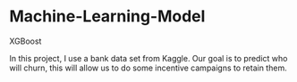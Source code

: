 # Machine-Learning-Model
XGBoost

In this project, I use a bank data set from Kaggle. Our goal is to predict who will churn, this will allow us to do some incentive campaigns to retain them. 
